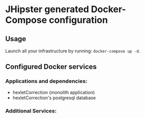 # JHipster generated Docker-Compose configuration

## Usage

Launch all your infrastructure by running: `docker-compose up -d`.

## Configured Docker services

### Applications and dependencies:

- hexletCorrection (monolith application)
- hexletCorrection's postgresql database

### Additional Services:
